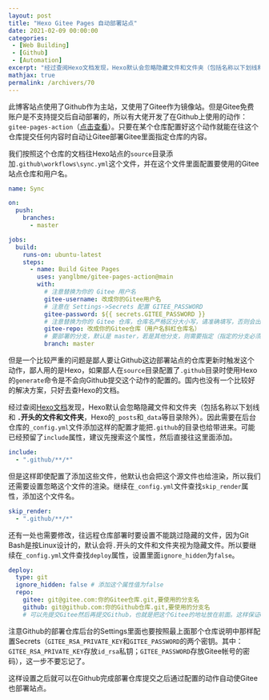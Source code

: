 ```yaml
---
layout: post
title: "Hexo Gitee Pages 自动部署站点"
date: 2021-02-09 00:00:00
categories: 
 - [Web Building]
 - [Github]
 - [Automation]
excerpt: "经过查阅Hexo文档发现，Hexo默认会忽略隐藏文件和文件夹（包括名称以下划线和 .开头的文件和文件夹，Hexo的_posts和_data等目录除外）。因此需要在后台仓库的_config.yml文件添加这样的配置才能把.github的目录也给带进来。可能已经预留了include属性，建议先搜索这个属性，然后直接往这里面添加。"
mathjax: true
permalink: /archivers/70
---
```


此博客站点使用了Github作为主站，又使用了Gitee作为镜像站。但是Gitee免费账户是不支持提交后自动部署的，所以有大佬开发了在Github上使用的动作：```gitee-pages-action```（[点击查看](https://github.com/yanglbme/gitee-pages-action)）。只要在某个仓库配置好这个动作就能在往这个仓库提交任何内容时自动让Gitee部署Gitee里面指定仓库的内容。

我们按照这个仓库的文档往Hexo站点的```source```目录添加```.github\workflows\sync.yml```这个文件，并在这个文件里面配置要使用的Gitee站点仓库和用户名。
```yaml
name: Sync

on:
  push:
    branches:
      - master

jobs:
  build:
    runs-on: ubuntu-latest
    steps:
      - name: Build Gitee Pages
        uses: yanglbme/gitee-pages-action@main
        with:
          # 注意替换为你的 Gitee 用户名
          gitee-username: 改成你的Gitee用户名
          # 注意在 Settings->Secrets 配置 GITEE_PASSWORD
          gitee-password: ${{ secrets.GITEE_PASSWORD }}
          # 注意替换为你的 Gitee 仓库，仓库名严格区分大小写，请准确填写，否则会出错
          gitee-repo: 改成你的Gitee仓库（用户名斜杠仓库名）
          # 要部署的分支，默认是 master，若是其他分支，则需要指定（指定的分支必须存在）
          branch: master
```

但是一个比较严重的问题是鄙人要让Github这边部署站点的仓库更新时触发这个动作，鄙人用的是Hexo，如果鄙人在```source```目录配置了```.github```目录时使用Hexo的```generate```命令是不会向Github提交这个动作的配置的。国内也没有一个比较好的解决方案，只好去查Hexo的文档。

经过查阅[Hexo文档](https://hexo.io/zh-cn/docs/configuration)发现，Hexo默认会忽略隐藏文件和文件夹（包括名称以下划线和 **```.```开头的文件和文件夹**，Hexo的```_posts```和```_data```等目录除外）。因此需要在后台仓库的```_config.yml```文件添加这样的配置才能把```.github```的目录也给带进来。可能已经预留了```include```属性，建议先搜索这个属性，然后直接往这里面添加。
```yaml
include: 
  - ".github/**/*"
```
但是这样即使配置了添加这些文件，他默认也会把这个源文件也给渲染，所以我们还需要设置忽略这个文件的渲染。继续在```_config.yml```文件查找```skip_render```属性，添加这个文件名。
```yaml
skip_render: 
  - ".github/**/*"
```
还有一处也需要修改，往远程仓库部署时要设置不能跳过隐藏的文件，因为Git Bash是按Linux设计的，默认会将```.```开头的文件和文件夹视为隐藏文件。所以要继续在```_config.yml```文件查找```deploy```属性，设置里面```ignore_hidden```为```false```。
```yaml
deploy:
  type: git
  ignore_hidden: false # 添加这个属性值为false
  repo: 
    gitee: git@gitee.com:你的Gitee仓库.git,要使用的分支名
    github: git@github.com:你的Github仓库.git,要使用的分支名
    # 可以先提交Gitee然后再提交Github，也就是把这个Gitee的地址放在前面。这样保证Gitee的站点内容能在Github开始动作之前完成提交。
```
注意Github的部署仓库后台的Settings里面也要按照最上面那个仓库说明中那样配置Secrets（```GITEE_RSA_PRIVATE_KEY```和```GITEE_PASSWORD```的两个密钥。其中：```GITEE_RSA_PRIVATE_KEY```存放```id_rsa```私钥；```GITEE_PASSWORD```存放Gitee帐号的密码），这一步不要忘记了。

这样设置之后就可以在Github完成部署仓库提交之后通过配置的动作自动使Gitee也部署站点。